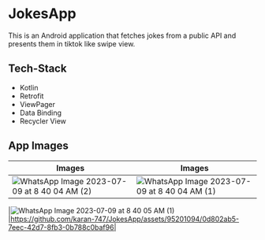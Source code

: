 # JokesApp
This is an Android application that fetches jokes from a public API and presents them in tiktok like swipe view.

## Tech-Stack
* Kotlin
* Retrofit
* ViewPager
* Data Binding
* Recycler View

## App Images
|Images|Images|
|---|---|
|![WhatsApp Image 2023-07-09 at 8 40 04 AM (2)](https://github.com/karan-747/JokesApp/assets/95201094/fd3e4582-c4f5-478f-bf9d-cb4e0b6169b6)| ![WhatsApp Image 2023-07-09 at 8 40 04 AM (1)](https://github.com/karan-747/JokesApp/assets/95201094/82b8f6c3-a1b6-48cf-95ca-84bdf05d6fd9)|

|![WhatsApp Image 2023-07-09 at 8 40 05 AM (1)](https://github.com/karan-747/JokesApp/assets/95201094/d6ae6523-617b-4e01-b552-068db36a1907)|https://github.com/karan-747/JokesApp/assets/95201094/0d802ab5-7eec-42d7-8fb3-0b788c0baf96|







 
 



